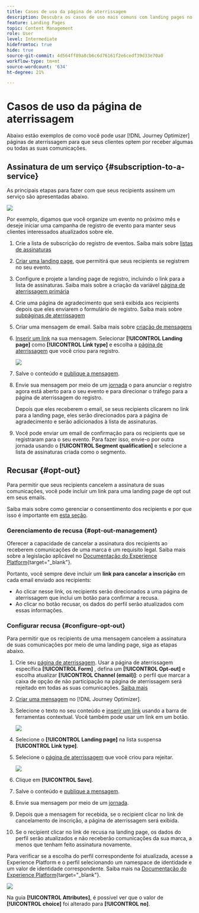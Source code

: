 ```yaml
---
title: Casos de uso da página de aterrissagem
description: Descubra os casos de uso mais comuns com landing pages no Journey Optimizer
feature: Landing Pages
topic: Content Management
role: User
level: Intermediate
hidefromtoc: true
hide: true
source-git-commit: 4d564ff89a8cb6c6d76161f2e6cedf39d33e70a0
workflow-type: tm+mt
source-wordcount: '634'
ht-degree: 21%

---
```


# Casos de uso da página de aterrissagem

Abaixo estão exemplos de como você pode usar [!DNL Journey Optimizer] páginas de aterrissagem para que seus clientes optem por receber algumas ou todas as suas comunicações.

<!--The main use cases are:
* Subscription to a service
* Opt-in
* Opt-out-->

## Assinatura de um serviço {#subscription-to-a-service}

As principais etapas para fazer com que seus recipients assinem um serviço são apresentadas abaixo.

![](../assets/lp_subscription-uc.png)

Por exemplo, digamos que você organize um evento no próximo mês e deseje iniciar uma campanha de registro de evento para manter seus clientes interessados atualizados sobre ele.

1. Crie a lista de subscrição do registro de eventos. Saiba mais sobre [listas de assinaturas](subscription-list.md)

1. [Criar uma landing page](create-lp.md), que permitirá que seus recipients se registrem no seu evento.

1. Configure e projete a landing page de registro, incluindo o link para a lista de assinaturas. Saiba mais sobre a criação da variável [página de aterrissagem primária](create-lp.md#configure-primary-page)

1. Crie uma página de agradecimento que será exibida aos recipients depois que eles enviarem o formulário de registro. Saiba mais sobre [subpáginas de aterrissagem](create-lp.md#configure-subpages)

1. Criar uma mensagem de email. Saiba mais sobre [criação de mensagens](../create-message.md)

1. [Inserir um link](../message-tracking.md#insert-links) na sua mensagem. Selecionar **[!UICONTROL Landing page]** como **[!UICONTROL Link type]** e escolha a [página de aterrissagem](create-lp.md#configure-primary-page) que você criou para registro.

   ![](../assets/lp_subscription-uc-link.png)

1. Salve o conteúdo e [publique a mensagem](../publish-manage-message.md).

1. Envie sua mensagem por meio de um [jornada](../building-journeys/journey.md) o para anunciar o registro agora está aberto para o seu evento e para direcionar o tráfego para a página de aterrissagem do registro.

   Depois que eles receberem o email, se seus recipients clicarem no link para a landing page, eles serão direcionados para a página de agradecimento e serão adicionados à lista de assinaturas.

1. Você pode enviar um email de confirmação para os recipients que se registraram para o seu evento. Para fazer isso, envie-o por outra jornada usando o **[!UICONTROL Segment qualification]** e selecione a lista de assinaturas criada como o segmento.

<!--The event registration's subscription list tracks the profiles who registered and you can send them targeted event updates.-->

## Recusar {#opt-out}

Para permitir que seus recipients cancelem a assinatura de suas comunicações, você pode incluir um link para uma landing page de opt out em seus emails.

Saiba mais sobre como gerenciar o consentimento dos recipients e por que isso é importante em [esta seção](../consent.md).

### Gerenciamento de recusa {#opt-out-management}

Oferecer a capacidade de cancelar a assinatura dos recipients ao receberem comunicações de uma marca é um requisito legal. Saiba mais sobre a legislação aplicável no [Documentação do Experience Platform](https://experienceleague.adobe.com/docs/experience-platform/privacy/regulations/overview.html#regulations){target=&quot;_blank&quot;}.

Portanto, você sempre deve incluir um **link para cancelar a inscrição** em cada email enviado aos recipients:

* Ao clicar nesse link, os recipients serão direcionados a uma página de aterrissagem que inclui um botão para confirmar a recusa.
* Ao clicar no botão recusar, os dados do perfil serão atualizados com essas informações.

### Configurar recusa {#configure-opt-out}

Para permitir que os recipients de uma mensagem cancelem a assinatura de suas comunicações por meio de uma landing page, siga as etapas abaixo.

1. Crie seu [página de aterrissagem](create-lp.md). Usar a página de aterrissagem específica **[!UICONTROL Form]** , defina um **[!UICONTROL Opt-out]** e escolha atualizar **[!UICONTROL Channel (email)]**: o perfil que marcar a caixa de opção de não participação na página de aterrissagem será rejeitado em todas as suas comunicações. [Saiba mais](design-lp.md)

   <!--You can also build your own landing page and host it on the third-party system of your choice. To keep?-->

1. [Criar uma mensagem](../create-message.md) no [!DNL Journey Optimizer].

1. Selecione o texto no seu conteúdo e [inserir um link](../message-tracking.md#insert-links) usando a barra de ferramentas contextual. Você também pode usar um link em um botão.

   ![](../assets/lp_opt-out-insert-link.png)

1. Selecione o **[!UICONTROL Landing page]** na lista suspensa **[!UICONTROL Link type]**.

1. Selecione o [página de aterrissagem](create-lp.md#configure-primary-page) que você criou para rejeitar.

   ![](../assets/lp_opt-out-landing-page.png)

1. Clique em **[!UICONTROL Save]**.

1. Salve o conteúdo e [publique a mensagem](../publish-manage-message.md).

1. Envie sua mensagem por meio de um [jornada](../building-journeys/journey.md).

1. Depois que a mensagem for recebida, se o recipient clicar no link de cancelamento de inscrição, a página de aterrissagem será exibida.

   <!--![](../assets/lp_opt-out-lp-example.png)-->

1. Se o recipient clicar no link de recusa na landing page, os dados do perfil serão atualizados e não receberão comunicações da sua marca, a menos que tenham feito assinatura novamente.

   <!--The opted-out recipient is then redirected to a confirmation message screen indicating that opting out was successful.-->

   <!--![](../assets/lp_opt-out-confirmation-example.png)-->

Para verificar se a escolha do perfil correspondente foi atualizada, acesse a Experience Platform e o perfil selecionando um namespace de identidade e um valor de identidade correspondente. Saiba mais na [Documentação do Experience Platform](https://experienceleague.adobe.com/docs/experience-platform/profile/ui/user-guide.html#getting-started){target=&quot;_blank&quot;}.

![](../assets/lp_opt-out-profile-choice.png)

Na guia **[!UICONTROL Attributes]**, é possível ver que o valor de **[!UICONTROL choice]** foi alterado para **[!UICONTROL no]**.

<!--

### Other ways to opt out

You can also enable your recipients to unsubscribe whithout using landing pages.

* **One-click opt-out**

    You can add a one-click opt-out link into your email content. This will enable your recipients to quickly unsubscribe from your communications, without being redirected to a landing page where they need to confirm opting out. [Learn more](../message-tracking.md#one-click-opt-out-link)

* **Unsubscribe link in header**

    If the recipients' email client supports displaying an unsubscribe link in the email header, emails sent with [!DNL Journey Optimizer] automatically include this link. [Learn more](../consent.md#unsubscribe-email)
-->